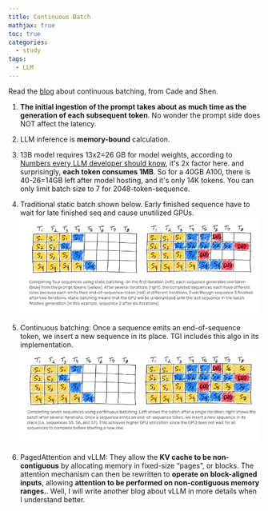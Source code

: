 ```yaml
---
title: Continuous Batch
mathjax: true
toc: true
categories:
  - study
tags:
  - LLM
---
```


Read the [blog](https://www.anyscale.com/blog/continuous-batching-llm-inference) about continuous batching, from Cade and Shen.  

1. **The initial ingestion of the prompt takes about as much time as the generation of each subsequent token**. No wonder the prompt side does NOT affect the latency.

2. LLM inference is **memory-bound** calculation.

3. 13B model requires 13x2=26 GB for model weights, according to [Numbers every LLM developer should know](https://github.com/ray-project/llm-numbers#1-mb-gpu-memory-required-for-1-token-of-output-with-a-13b-parameter-model), it's 2x factor here. and surprisingly, **each token consumes 1MB**. So for a 40GB A100, there is 40-26=14GB left after model hosting, and it's only 14K tokens. You can only limit batch size to 7 for 2048-token-sequence.

4. Traditional static batch shown below. Early finished sequence have to wait for late finished seq and cause unutilized GPUs.
![Alt text](/assets/images/23-11-1-LLM-ContinuousBatch_files/staticbatch.png)

5. Continuous batching: Once a sequence emits an end-of-sequence token, we insert a new sequence in its place. TGI includes this algo in its implementation.
![Alt text](/assets/images/23-11-1-LLM-ContinuousBatch_files/continuousbatch.png)

6. PagedAttention and vLLM:   They allow the **KV cache to be non-contiguous** by allocating memory in fixed-size “pages”, or blocks. The attention mechanism can then be rewritten to **operate on block-aligned inputs**, allowing **attention to be performed on non-contiguous memory ranges.**. Well, I will write another blog about vLLM in more details when I understand better. 


